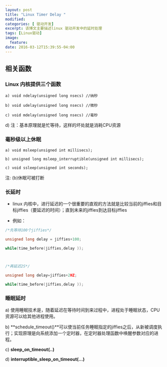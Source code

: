 ```yaml
---
layout: post
title: "Linux Timer Delay "
modified:
categories: [ 驱动开发]
excerpt: 该博文主要描述linux 驱动开发中的延时处理
tags: [Linux驱动]
image:
  feature:
date: 2016-03-12T15:39:55-04:00
---
```


## 相关函数

### Linux 内核提供三个函数

	a) void ndelay(unsigned long nsecs) //纳秒

	b) void udelay(unsigned long nsecs) //微秒

	c) void mdelay(unsigned long nsecs) //毫秒

d) 注：基本原理就是忙等待，这样的坏处就是消耗CPU资源

### 毫秒级以上休眠

	a) void msleep(unsigned int millisecs);

	b) unsigned long msleep_interruptible(unsigned int millisecs);

	c) void ssleep(unsigned int seconds);

注: (b)休眠可被打断

### 长延时

- linux 内核中，进行延迟的一个很重要的直观的方法就是比较当前的jiffies和目标jiffies（要延迟的时间）；直到未来的jiffies到达目标jiffies

- 例如：

```c
/*先等待100个jiffies*/

unsigned long delay = jiffies+100;

while(time_before(jiffies,delay ));

 

/*再延迟2S*/

unsigned long delay=jiffies+2HZ;

while(time_before(jiffies,delay ));

```
 

### 睡眠延时

a) 使用睡眠技术是，随着延迟在等待时间到来过程中，进程处于睡眠状态，CPU资源可以给其他进程使用。

b) **schedule_timeout()**可以使当前任务睡眠指定的jiffies之后，从新被调度执行；实现原理是向系统添加一个定时器，在定时器处理函数中唤醒参数对应的进程。

c) **sleep_on_timeout(..)**

d) **interruptible_sleep_on_timeout(...)**

 

 